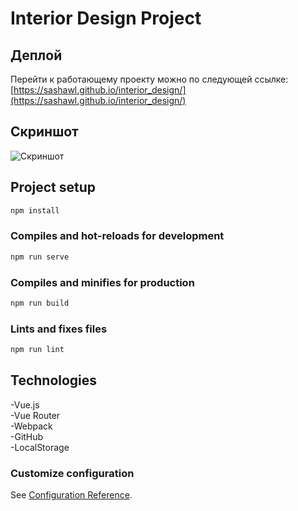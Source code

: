 # Interior Design Project

## Деплой

Перейти к работающему проекту можно по следующей ссылке:
[https://sashawl.github.io/interior_design/](https://sashawl.github.io/interior_design/)

## Скриншот
![Скриншот](https://github.com/user-attachments/assets/9aee4baf-32fd-4a2b-b166-5ab01ee9545a)

## Project setup
   ```bash
npm install
```

### Compiles and hot-reloads for development
   ```bash
npm run serve
```

### Compiles and minifies for production
   ```bash
   npm run build
```

###  Lints and fixes files
   ```bash
   npm run lint
```

## Technologies
  -Vue.js  
  -Vue Router  
  -Webpack  
  -GitHub  
  -LocalStorage  

### Customize configuration
See [Configuration Reference](https://cli.vuejs.org/config/).
